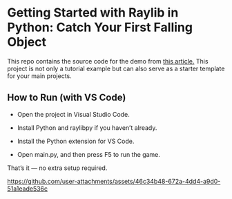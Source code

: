 # Getting Started with Raylib in Python: Catch Your First Falling Object

This repo contains the source code for the demo from [this article.](https://medium.com/@pentahedron/getting-started-with-raylib-in-python-catch-your-first-falling-object-76837b4afbe0) This project is not only a tutorial example but can also serve as a starter template for your main projects.

## How to Run (with VS Code)

* Open the project in Visual Studio Code.

* Install Python and raylibpy if you haven’t already.

* Install the Python extension for VS Code.

* Open main.py, and then press F5 to run the game.

That’s it — no extra setup required.

https://github.com/user-attachments/assets/46c34b48-672a-4dd4-a9d0-51a1eade536c
